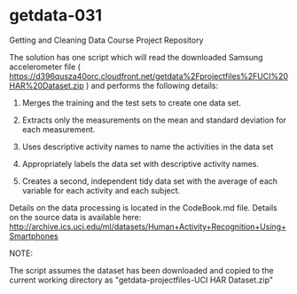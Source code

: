 # getdata-031
Getting and Cleaning Data Course Project Repository

The solution has one script which will read the downloaded Samsung accelerometer file ( https://d396qusza40orc.cloudfront.net/getdata%2Fprojectfiles%2FUCI%20HAR%20Dataset.zip ) and performs the following details:

1. Merges the training and the test sets to create one data set.

2. Extracts only the measurements on the mean and standard deviation for each measurement.

3. Uses descriptive activity names to name the activities in the data set

4. Appropriately labels the data set with descriptive activity names.

5. Creates a second, independent tidy data set with the average of each variable for each activity and each subject.

Details on the data processing is located in the CodeBook.md file.
Details on the source data is available here: http://archive.ics.uci.edu/ml/datasets/Human+Activity+Recognition+Using+Smartphones

NOTE:  

The script assumes the dataset has been downloaded and copied to the current working directory as "getdata-projectfiles-UCI HAR Dataset.zip"
